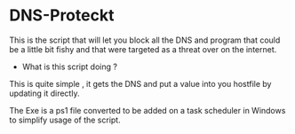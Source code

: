 # DNS-Proteckt
This is the script that will let you block all the DNS and program that could be a little bit fishy and that were targeted as a threat over on the internet.

+ What is this script doing ? 

This is quite simple , it gets the DNS and put a value into you hostfile by updating it directly.


The Exe is a ps1 file converted to be added on a task scheduler in Windows to simplify usage of the script.